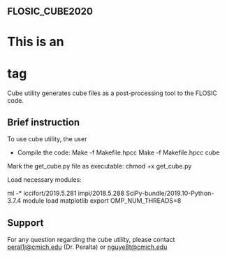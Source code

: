 
**FLOSIC_CUBE2020**
------------
# This is an <h1> tag

Cube utility generates cube files as a post-processing tool to the 
FLOSIC code.

**Brief instruction**
------------

To use cube utility, the user 

- Compile the code:
 Make -f Makefile.hpcc
 Make -f Makefile.hpcc cube

Mark the get_cube.py file as executable:
 chmod +x get_cube.py

Load necessary modules:

ml -* iccifort/2019.5.281 impi/2018.5.288 SciPy-bundle/2019.10-Python-3.7.4
module load matplotlib
export OMP_NUM_THREADS=8

**Support**
------------
For any question regarding the cube utility, please contact peral1j@cmich.edu (Dr. Peralta) or nguye8t@cmich.edu
